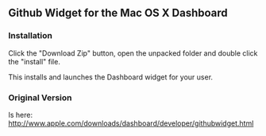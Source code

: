 ## Github Widget for the Mac OS X Dashboard

### Installation

Click the "Download Zip" button, open the unpacked folder and double click the
"install" file.

This installs and launches the Dashboard widget for your user.

### Original Version

Is here: http://www.apple.com/downloads/dashboard/developer/githubwidget.html
